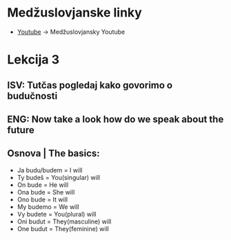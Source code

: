 # Medžuslovjanske linky

*   [Youtube](https://www.youtube.com/@interslavicofficial) -&gt; Medžuslovjansky Youtube

# Lekcija 3

## ISV: Tutčas pogledaj kako govorimo o budučnosti

## ENG: Now take a look how do we speak about the future

## Osnova | The basics:

*   Ja budu/budem = I will
*   Ty budeš = You(singular) will
*   On bude = He will
*   Ona bude = She will
*   Ono bude = It will
*   My budemo = We will
*   Vy budete = You(plural) will
*   Oni budut = They(masculine) will
*   One budut = They(feminine) will